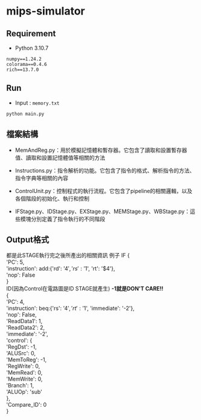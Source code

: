 # mips-simulator

## Requirement
- Python 3.10.7
```
numpy==1.24.2
colorama==0.4.6
rich==13.7.0
```

## Run
- Input : `memory.txt`
```sh
python main.py
```

## 檔案結構
- MemAndReg.py：用於模擬記憶體和暫存器。它包含了讀取和設置暫存器值、讀取和設置記憶體值等相關的方法

- Instructions.py：指令解析的功能。它包含了指令的格式、解析指令的方法、指令字典等相關的內容

- ControlUnit.py：控制程式的執行流程。它包含了pipeline的相關邏輯，以及各個階段的初始化、執行和控制

- IFStage.py、IDStage.py、EXStage.py、MEMStage.py、WBStage.py：這些模塊分別定義了指令執行的不同階段
## Output格式
都是此STAGE執行完之後所產出的相關資訊
例子
IF
{  
   'PC': 5,  
   'instruction': add:{'rd': '$4', 'rs': '$1', 'rt': '$4'},  
   'nop': False  
}  
ID(因為Control在電路圖是ID STAGE就產生)    **-1就是DON'T CARE!!**  
{  
   'PC': 4,  
   'instruction': beq:{'rs': '$4', 'rt': '$1', 'immediate': '-2'},  
   'nop': False,  
   'ReadData1': 1,  
   'ReadData2': 2,  
   'immediate': '-2',  
   'control': {  
      'RegDst': -1,  
      'ALUSrc': 0,  
      'MemToReg': -1,  
      'RegWrite': 0,  
      'MemRead': 0,  
      'MemWrite': 0,  
      'Branch': 1,  
      'ALUOp': 'sub'  
   },  
   'Compare_ID': 0  
}  
